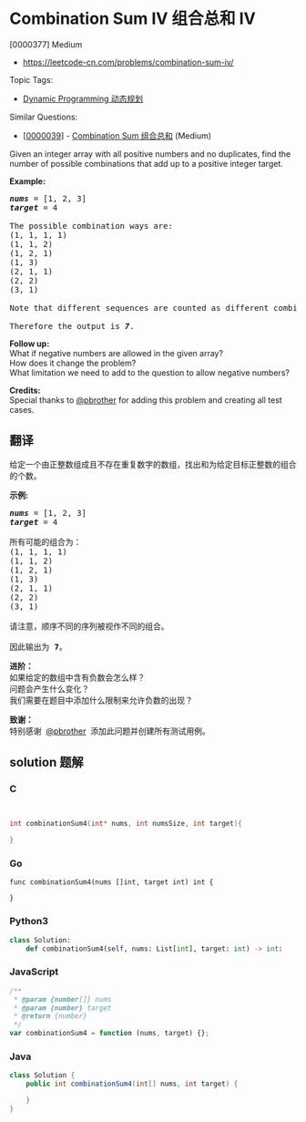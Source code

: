 # Combination Sum IV 组合总和 Ⅳ

[0000377] Medium

- https://leetcode-cn.com/problems/combination-sum-iv/

Topic Tags:

- [Dynamic Programming 动态规划](https://leetcode-cn.com/tag/dynamic-programming/)

Similar Questions:

- [[0000039](https://leetcode-cn.com/problems/combination-sum/)] - [Combination Sum 组合总和](./0000039.combination-sum.md) (Medium)

Given an integer array with all positive numbers and no duplicates, find the number of possible combinations that add up to a positive integer target.

**Example:**

<pre><i><b>nums</b></i> = [1, 2, 3]
<i><b>target</b></i> = 4

The possible combination ways are:
(1, 1, 1, 1)
(1, 1, 2)
(1, 2, 1)
(1, 3)
(2, 1, 1)
(2, 2)
(3, 1)

Note that different sequences are counted as different combinations.

Therefore the output is <i><b>7</b></i>.
</pre>

**Follow up:**  
What if negative numbers are allowed in the given array?  
How does it change the problem?  
What limitation we need to add to the question to allow negative numbers?

**Credits:**  
Special thanks to [@pbrother](https://leetcode.com/pbrother/) for adding this problem and creating all test cases.

## 翻译

给定一个由正整数组成且不存在重复数字的数组，找出和为给定目标正整数的组合的个数。

**示例:**

<pre><em><strong>nums</strong></em> = [1, 2, 3]
<em><strong>target</strong></em> = 4

所有可能的组合为：
(1, 1, 1, 1)
(1, 1, 2)
(1, 2, 1)
(1, 3)
(2, 1, 1)
(2, 2)
(3, 1)

请注意，顺序不同的序列被视作不同的组合。

因此输出为 <strong>7</strong>。
</pre>

**进阶：**  
如果给定的数组中含有负数会怎么样？  
问题会产生什么变化？  
我们需要在题目中添加什么限制来允许负数的出现？

**致谢：**  
特别感谢  [@pbrother](https://leetcode.com/pbrother/)  添加此问题并创建所有测试用例。

## solution 题解

### C

```c


int combinationSum4(int* nums, int numsSize, int target){

}


```

### Go

```golang
func combinationSum4(nums []int, target int) int {

}
```

### Python3

```python
class Solution:
    def combinationSum4(self, nums: List[int], target: int) -> int:

```

### JavaScript

```javascript
/**
 * @param {number[]} nums
 * @param {number} target
 * @return {number}
 */
var combinationSum4 = function (nums, target) {};
```

### Java

```java
class Solution {
    public int combinationSum4(int[] nums, int target) {

    }
}
```
